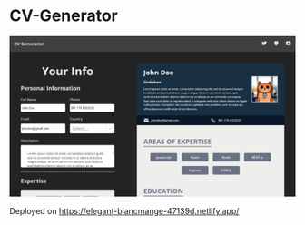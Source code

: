 # CV-Generator

![website snapshot](https://raw.githubusercontent.com/Extraterra1/CV-Generator/main/website-snapshot.gif)

Deployed on https://elegant-blancmange-47139d.netlify.app/
